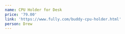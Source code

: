 ```yaml
---
name: CPU Holder for Desk
price: '79.00'
link: 'https://www.fully.com/buddy-cpu-holder.html'
person: Drew
---
```


